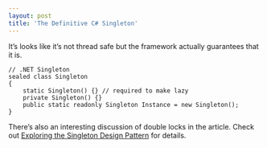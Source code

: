 ```yaml
---
layout: post
title: 'The Definitive C# Singleton'
---
```

It’s looks like it’s not thread safe but the framework actually guarantees that it is.
    
    // .NET Singleton
    sealed class Singleton
    {
        static Singleton() {} // required to make lazy
        private Singleton() {}
        public static readonly Singleton Instance = new Singleton();
    }

There’s also an interesting discussion of double locks in the article. Check out [Exploring the Singleton Design Pattern](http://msdn.microsoft.com/en-us/library/ms954629.aspx) for details.
